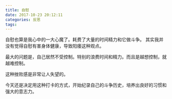 ```yaml
---
title: 自慰
date: 2017-10-23 20:12:11
categories: 反思
tags:
---
```


自慰也算是我心中的一大心魔了。耗费了大量的时间精力和它做斗争。
其实我并没有觉得自慰有害身体健康，导致阳痿这种观点。

最大的问题是，自己居然不受控制。特别的浪费时间和精力。而且是越想控制，就越难控制。

这种挫败感是非常让人失望的。

今天还是决定用这种打卡的方式，开始纪录自己的斗争历史，培养出良好的习惯和强大的意志力。


